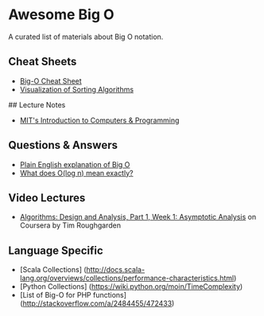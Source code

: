 # Awesome Big O
A curated list of materials about Big O notation.

## Cheat Sheets
- [Big-O Cheat Sheet](http://bigocheatsheet.com)
- [Visualization of Sorting Algorithms](http://www.sorting-algorithms.com/)

## Lecture Notes
- [MIT's Introduction to Computers & Programming](http://web.mit.edu/16.070/www/lecture/big_o.pdf)

## Questions & Answers
- [Plain English explanation of Big O](http://stackoverflow.com/a/487278/472433)
- [What does O(log n) mean exactly?](http://stackoverflow.com/a/2307314/472433)

## Video Lectures
- [Algorithms: Design and Analysis, Part 1, Week 1: Asymptotic Analysis](https://class.coursera.org/algo-004/lecture/169) on Coursera by Tim Roughgarden

## Language Specific
- [Scala Collections] (http://docs.scala-lang.org/overviews/collections/performance-characteristics.html)
- [Python Collections] (https://wiki.python.org/moin/TimeComplexity)
- [List of Big-O for PHP functions] (http://stackoverflow.com/a/2484455/472433)
